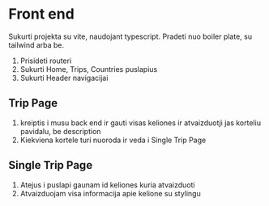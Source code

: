 # Front end

Sukurti projekta su vite, naudojant typescript.
Pradeti nuo boiler plate, su tailwind arba be.

1. Prisideti routeri
2. Sukurti Home, Trips, Countries puslapius
3. Sukurti Header navigacijai

## Trip Page

1. kreiptis i musu back end ir gauti visas keliones ir atvaizduotji jas korteliu pavidalu, be description
2. Kiekviena kortele turi nuoroda ir veda i Single Trip Page

## Single Trip Page

1. Atejus i puslapi gaunam id keliones kuria atvaizduoti
2. Atvaizduojam visa informacija apie kelione su stylingu
